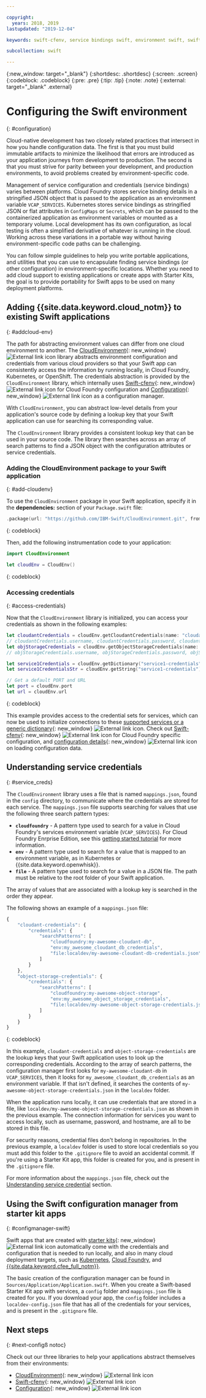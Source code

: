 ```yaml
---

copyright:
  years: 2018, 2019
lastupdated: "2019-12-04"

keywords: swift-cfenv, service bindings swift, environment swift, swift configuration, cloudenvironment swift, VCAP_SERVICES swift, swift credentials

subcollection: swift

---
```


{:new_window: target="_blank"}
{:shortdesc: .shortdesc}
{:screen: .screen}
{:codeblock: .codeblock}
{:pre: .pre}
{:tip: .tip}
{:note: .note}
{:external: target="_blank" .external}

# Configuring the Swift environment
{: #configuration}

Cloud-native development has two closely related practices that intersect in how you handle configuration data. The first is that you must build immutable artifacts to minimize the likelihood that errors are introduced as your application journeys from development to production. The second is that you must strive for parity between your development, and production environments, to avoid problems created by environment-specific code. 

Management of service configuration and credentials (service bindings) varies between platforms. Cloud Foundry stores service binding details in a stringified JSON object that is passed to the application as an environment variable `VCAP_SERVICES`. Kubernetes stores service bindings as stringified JSON or flat attributes in `ConfigMaps` or `Secrets`, which can be passed to the containerized application as environment variables or mounted as a temporary volume. Local development has its own configuration, as local testing is often a simplified derivative of whatever is running in the cloud. Working across these variations in a portable way without having environment-specific code paths can be challenging.

You can follow simple guidelines to help you write portable applications, and utilities that you can use to encapsulate finding service bindings (or other configuration) in environment-specific locations. Whether you need to add cloud support to existing applications or create apps with Starter Kits, the goal is to provide portability for Swift apps to be used on many deployment platforms.

## Adding {{site.data.keyword.cloud_notm}} to existing Swift applications
{: #addcloud-env}

The path for abstracting environment values can differ from one cloud environment to another. The [CloudEnvironment](https://github.com/IBM-Swift/CloudEnvironment){: new_window} ![External link icon](../../icons/launch-glyph.svg "External link icon") library abstracts environment configuration and credentials from various cloud providers so that your Swift app can consistently access the information by running locally, in Cloud Foundry, Kubernetes, or OpenShift. The credentials abstraction is provided by the `CloudEnvironment` library, which internally uses [Swift-cfenv](https://github.com/IBM-Swift/Swift-cfenv){: new_window} ![External link icon](../../icons/launch-glyph.svg "External link icon") for Cloud Foundry configuration and [Configuration](https://github.com/IBM-Swift/Configuration){: new_window} ![External link icon](../../icons/launch-glyph.svg "External link icon") as a configuration manager.

With `CloudEnvironment`, you can abstract low-level details from your application's source code by defining a lookup key that your Swift application can use for searching its corresponding value.

The `CloudEnvironment` library provides a consistent lookup key that can be used in your source code. The library then searches across an array of search patterns to find a JSON object with the configuration attributes or service credentials. 

### Adding the CloudEnvironment package to your Swift application
{: #add-cloudenv}

To use the `CloudEnvironment` package in your Swift application, specify it in the **dependencies:** section of your `Package.swift` file:
```swift
.package(url: "https://github.com/IBM-Swift/CloudEnvironment.git", from: "8.0.0"),
```
{: codeblock}

Then, add the following instrumentation code to your application:
```swift
import CloudEnvironment

let cloudEnv = CloudEnv()
```
{: codeblock}

### Accessing credentials
{: #access-credentials}

Now that the `CloudEnvironment` library is initialized, you can access your credentials as shown in the following examples:
```swift
let cloudantCredentials = cloudEnv.getCloudantCredentials(name: "cloudant-credentials")
// cloudantCredentials.username, cloudantCredentials.password, cloudantCredentials.url, etc.
let objStorageCredentials = cloudEnv.getObjectStorageCredentials(name: "object-storage-credentials")
// objStorageCredentials.username, objStorageCredentials.password, objStorageCredentials.projectID, etc.

let service1Credentials = cloudEnv.getDictionary("service1-credentials")
let service1CredentialsStr = cloudEnv.getString("service1-credentials")

// Get a default PORT and URL
let port = cloudEnv.port
let url = cloudEnv.url
```
{: codeblock}

This example provides access to the credential sets for services, which can now be used to initialize connections to these [supported services or a generic dictionary](https://github.com/IBM-Swift/CloudEnvironment#supported-services){: new_window} ![External link icon](../../icons/launch-glyph.svg "External link icon"). Check out [Swift-cfenv](https://github.com/IBM-Swift/Swift-cfenv#api){: new_window} ![External link icon](../../icons/launch-glyph.svg "External link icon") for Cloud Foundry specific configuration, and [configuration details](https://github.com/IBM-Swift/Configuration){: new_window} ![External link icon](../../icons/launch-glyph.svg "External link icon") on loading configuration data.

## Understanding service credentials
{: #service_creds}

The `CloudEnvironment` library uses a file that is named `mappings.json`, found in the `config` directory, to communicate where the credentials are stored for each service. The `mappings.json` file supports searching for values that use the following three search pattern types:
- **`cloudfoundry`** - A pattern type used to search for a value in Cloud Foundry's services environment variable (`VCAP_SERVICES`). For Cloud Foundry Enrprise Edition, see this [getting started tutorial](/docs/cloud-foundry?topic=cloud-foundry-getting-started#getting-started) for more information.
- **`env`** - A pattern type used to search for a value that is mapped to an environment variable, as in Kubernetes or {{site.data.keyword.openwhisk}}.
- **`file`** - A pattern type used to search for a value in a JSON file. The path must be relative to the root folder of your Swift application.

The array of values that are associated with a lookup key is searched in the order they appear.

The following shows an example of a `mappings.json` file:
```javascript
{
    "cloudant-credentials": {
        "credentials": {
            "searchPatterns": [
                "cloudfoundry:my-awesome-cloudant-db",
                "env:my_awesome_cloudant_db_credentials",
                "file:localdev/my-awesome-cloudant-db-credentials.json"
            ]
        }
    },
    "object-storage-credentials": {
        "credentials": {
            "searchPatterns": [
                "cloudfoundry:my-awesome-object-storage",
                "env:my_awesome_object_storage_credentials",
                "file:localdev/my-awesome-object-storage-credentials.json"
            ]
        }
    }
}
```
{: codeblock}

In this example, `cloudant-credentials` and `object-storage-credentials` are the lookup keys that your Swift application uses to look up the corresponding credentials. According to the array of search patterns, the configuration manager first looks for `my-awesome-cloudant-db` in `VCAP_SERVICES`, then it looks for `my_awesome_cloudant_db_credentials` as an environment variable. If that isn't defined, it searches the contents of `my-awesome-object-storage-credentials.json` in the `localdev` folder. 

When the application runs locally, it can use credentials that are stored in a file, like `localdev/my-awesome-object-storage-credentials.json` as shown in the previous example. The connection information for services you want to access locally, such as username, password, and hostname, are all to be stored in this file. 

For security reasons, credential files don't belong in repositories. In the previous example, a `localdev` folder is used to store local credentials so you must add this folder to the `.gitignore` file to avoid an accidental commit. If you're using a Starter Kit app, this folder is created for you, and is present in the `.gitignore` file.

For more information about the `mappings.json` file, check out the [Understanding service credential](#service_creds) section.

## Using the Swift configuration manager from starter kit apps
{: #configmanager-swift}

Swift apps that are created with [starter kits](https://{DomainName}/developer/appledevelopment/starter-kits){: new_window} ![External link icon](../../icons/launch-glyph.svg "External link icon") automatically come with the credentials and configuration that is needed to run locally, and also in many cloud deployment targets, such as [Kubernetes](/docs/containers?topic=containers-getting-started), [Cloud Foundry](/docs/cloud-foundry-public?topic=cloud-foundry-public-about-cf), and [{{site.data.keyword.cfee_full_notm}}](/docs/cloud-foundry?topic=cloud-foundry-about).

The basic creation of the configuration manager can be found in `Sources/Application/Application.swift`. When you create a Swift-based Starter Kit app with services, a `config` folder and `mappings.json` file is created for you. If you download your app, the `config` folder includes a `localdev-config.json` file that has all of the credentials for your services, and is present in the `.gitignore` file.

## Next steps
{: #next-configß notoc}

Check out our three libraries to help your applications abstract themselves from their environments:

* [CloudEnvironment](https://github.com/ibm-developer/ibm-cloud-env){: new_window} ![External link icon](../../icons/launch-glyph.svg "External link icon")
* [Swift-cfenv](https://github.com/IBM-Swift/Swift-cfenv){: new_window} ![External link icon](../../icons/launch-glyph.svg "External link icon")
* [Configuration](https://github.com/IBM-Swift/Configuration){: new_window} ![External link icon](../../icons/launch-glyph.svg "External link icon")
